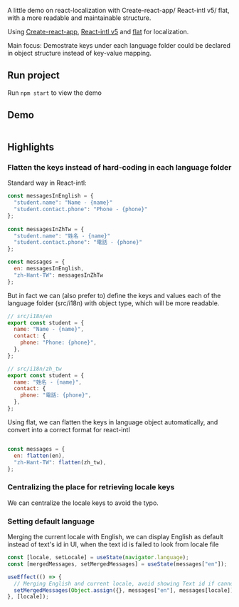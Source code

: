 A little demo on react-localization with Create-react-app/ React-intl v5/ flat, with a more readable and maintainable structure.

Using [Create-react-app](https://github.com/facebook/create-react-app), 
[React-intl v5](https://www.npmjs.com/package/react-intl) and [flat](https://www.npmjs.com/package/flat) for localization.

Main focus: Demostrate keys under each language folder could be declared in object structure instead of key-value mapping.

## Run project

Run `npm start` to view the demo

## Demo

<Image>

## Highlights

### Flatten the keys instead of hard-coding in each language folder
Standard way in React-intl:
  
```javascript
const messagesInEnglish = {
  "student.name": "Name - {name}"
  "student.contact.phone": "Phone - {phone}"
};
  
const messagesInZhTw = {
  "student.name": "姓名 - {name}"
  "student.contact.phone": "電話 - {phone}"
}; 

const messages = {
  en: messagesInEnglish,
  "zh-Hant-TW": messagesInZhTw
};

```

But in fact we can (also prefer to) define the keys and values each of the language folder (src/i18n) with object type, which will be more readable.

```javascript
// src/i18n/en
export const student = {
  name: "Name - {name}",
  contact: {
    phone: "Phone: {phone}",
  },
};

// src/i18n/zh_tw
export const student = {
  name: "姓名 - {name}",
  contact: {
    phone: "電話: {phone}",
  },
};
```

Using flat, we can flatten the keys in language object automatically, and convert into a correct format for react-intl

```javascript

const messages = {
  en: flatten(en),
  "zh-Hant-TW": flatten(zh_tw),
};
```

### Centralizing the place for retrieving locale keys
We can centralize the locale keys to avoid the typo.




### Setting default language
Merging the current locale with English, we can display English as default instead of text's id in UI, when the text id is failed to look from locale file

```javascript
const [locale, setLocale] = useState(navigator.language);
const [mergedMessages, setMergedMessages] = useState(messages["en"]);

useEffect(() => {
  // Merging English and current locale, avoid showing Text id if cannot look for the translate in locale file
  setMergedMessages(Object.assign({}, messages["en"], messages[locale]));
}, [locale]);
```

